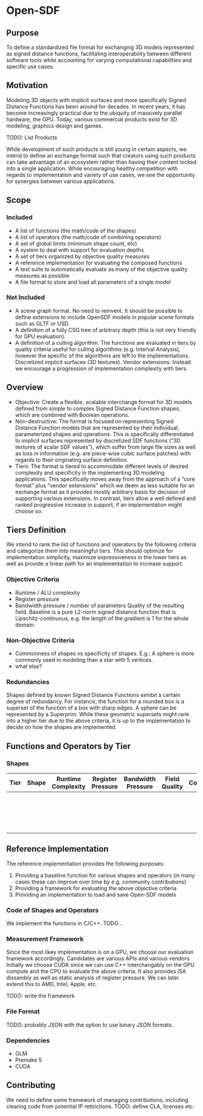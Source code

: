 # Open-SDF

## Purpose 
To define a standardized file format for exchanging 3D models represented as signed distance functions, facilitating interoperability between different software tools while accounting for varying computational capabilities and specific use cases.

## Motivation
Modeling 3D objects with implicit surfaces and more specifically Signed Distance Functions has been around for decades. In recent years, it has become increasingly practical due to the ubiquity of massively parallel hardware, the GPU. Today, various commercial products exist for 3D modeling, graphics design and games. 

TODO: List Products

While development of such products is still young in certain aspects, we intend to define an exchange format such that creators using such products can take advantage of an ecosystem rather than having their content locked into a single application. While encouraging healthy competition with regards to implementation and variety of use cases, we see the opportunity for synergies between various applications.

## Scope
### Included
* A list of functions (the math/code of the shapes)
* A list of operators (the math/code of combining operators)
* A set of global limits (minimum shape count, etc)
* A system to deal with support for evaluation depths
* A set of tiers organized by objective quality measures
* A reference implementation for evaluating the composed functions
* A test suite to automatically evaluate as many of the objective quality measures as possible
* A file format to store and load all parameters of a single model

### Not Included
* A scene graph format. No need to reinvent. It should be possible to define extensions to include OpenSDF models in popular scene formats such as GLTF or USD.
* A definition of a fully CSG tree of arbitrary depth (this is not very friendly for GPU evaluation).
* A definition of a culling algorithm. The functions are evaluated in tiers by quality criteria useful for culling algorithms (e.g. Interval Analysis), however the specific of the algorithms are left to the implementations.
Discretized implicit surfaces (3D textures).
Vendor extensions. Instead we encourage a progression of implementation complexity with tiers. 

## Overview
* Objective: Create a flexible, scalable interchange format for 3D models defined from simple to complex Signed Distance Function shapes, which are combined with Boolean operations.
* Non-destructive: The format is focused on representing Signed Distance Function models that are represented by their individual, parameterized shapes and operations. This is specifically differentiated to implicit surfaces represented by discretized SDF functions (“3D textures of scalar SDF values”), which suffer from large file sizes as well as loss in information (e.g. are piece-wise cubic surface patches) with regards to their originating surface definition. 
* Tiers: The format is tiered to accommodate different levels of desired complexity and specificity in the implementing 3D modeling applications. This specifically moves away from the approach of a “core format” plus “vendor extensions” which we deem as less suitable for an exchange format as it provides mostly arbitrary basis for decision of supporting various extensions. In contrast, tiers allow a well defined and ranked progressive increase in support, if an implementation might choose so.

## Tiers Definition
We intend to rank the list of functions and operators by the following criteria and categorize them into meaningful tiers. This should optimize for implementation simplicity, maximize expressiveness in the lower tiers as well as provide a linear path for an implementation to increase support.

### Objective Criteria
* Runtime / ALU complexity
* Register pressure
* Bandwidth pressure / number of parameters
Quality of the resulting field. Baseline is a pure L2-norm signed distance function that is Lipschitz-continuous, e.g. the length of the gradient is 1 for the whole domain.

### Non-Objective Criteria
* Commonness of shapes vs specificity of shapes. E.g.: A sphere is more commonly used in modeling than a star with 5 vertices.
* what else?

### Redundancies
Shapes defined by known Signed Distance Functions exhibit a certain degree of redundancy. For instance, the function for a rounded box is a superset of the function of a box with sharp edges. A sphere can be represented by a Superprim. While these geometric supersets might rank into a higher tier due to the above criteria, it is up to the implementation to decide on how the shapes are implemented.

## Functions and Operators by Tier

### Shapes

| Tier  | Shape  | Runtime Complexity  | Register Pressure  | Bandwidth Pressure  | Field Quality | Commonness|
|---|---|---|---|---|---|---|
|   |   |   |   |   |   |   |
|   |   |   |   |   |   |   |
|   |   |   |   |   |   |   |
|   |   |   |   |   |   |   |
|   |   |   |   |   |   |   |
|   |   |   |   |   |   |   |
|   |   |   |   |   |   |   |
|   |   |   |   |   |   |   |
|   |   |   |   |   |   |   |
|   |   |   |   |   |   |   |
|   |   |   |   |   |   |   |
|   |   |   |   |   |   |   |
|   |   |   |   |   |   |   |
|   |   |   |   |   |   |   |
|   |   |   |   |   |   |   |
|   |   |   |   |   |   |   |
|   |   |   |   |   |   |   |
|   |   |   |   |   |   |   |

## Reference Implementation

The reference implementation provides the following purposes:

1) Providing a baseline function for various shapes and operators (in many cases these can improve over time by e.g. community contributions)
2) Providing a framework for evaluating the above objective criteria
3) Providing an implementation to load and save Open-SDF models

### Code of Shapes and Operators

We implement the functions in C/C++. TODO...

### Measurement Framework

Since the most likey implementation is on a GPU, we choose our evaluation framework accordingly. Candidates are various APIs and various vendors. Initially we choose CUDA since we can use C++ interchangably on the GPU compute and the CPU to evaluate the above criteria. It also provides ISA dissambly as well as static analysis of register pressure. We can later extend this to AMD, Intel, Apple, etc.

TODO: write the framework

### File Format

TODO: probably JSON with the option to use binary JSON formats.

### Dependencies
 * GLM
 * Premake 5
 * CUDA

## Contributing

We need to define some framework of managing contributions, including clearing code from potential IP rettrictions. TODO: define CLA, licenses etc.
